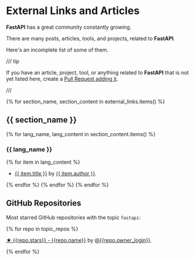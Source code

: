 # External Links and Articles

**FastAPI** has a great community constantly growing.

There are many posts, articles, tools, and projects, related to **FastAPI**.

Here's an incomplete list of some of them.

/// tip

If you have an article, project, tool, or anything related to **FastAPI** that is not yet listed here, create a <a href="https://github.com/fastapi/fastapi/edit/master/docs/en/data/external_links.yml" class="external-link" target="_blank">Pull Request adding it</a>.

///

{% for section_name, section_content in external_links.items() %}

## {{ section_name }}

{% for lang_name, lang_content in section_content.items() %}

### {{ lang_name }}

{% for item in lang_content %}

* <a href="{{ item.link }}" class="external-link" target="_blank">{{ item.title }}</a> by <a href="{{ item.author_link }}" class="external-link" target="_blank">{{ item.author }}</a>.

{% endfor %}
{% endfor %}
{% endfor %}

## GitHub Repositories

Most starred GitHub repositories with the topic `fastapi`:

{% for repo in topic_repos %}

<a href={{repo.html_url}} target="_blank">★ {{repo.stars}} - {{repo.name}}</a> by <a href={{repo.owner_html_url}} target="_blank">@{{repo.owner_login}}</a>.

{% endfor %}
